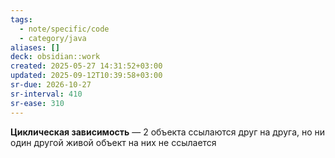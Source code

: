```yaml
---
tags:
  - note/specific/code
  - category/java
aliases: []
deck: obsidian::work
created: 2025-05-27 14:31:52+03:00
updated: 2025-09-12T10:39:58+03:00
sr-due: 2026-10-27
sr-interval: 410
sr-ease: 310
---
```


**Циклическая зависимость**
—
2 объекта ссылаются друг на друга, но ни один другой живой объект на них не ссылается

